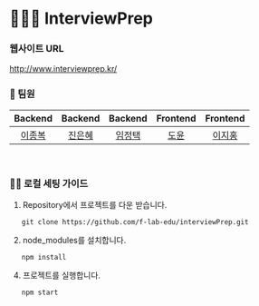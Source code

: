 # 🧑🏻‍💻 InterviewPrep

### 웹사이트 URL
http://www.interviewprep.kr/

### 👥  팀원
|                                         Backend                                          |                                         Backend                                          |                                         Backend                                          |                                       Frontend                                        |                                        Frontend                                         |
| :--------------------------------------------------------------------------------------: | :--------------------------------------------------------------------------------------: | :--------------------------------------------------------------------------------------: | :-----------------------------------------------------------------------------------: | :-------------------------------------------------------------------------------------: | 
| [이종복](https://github.com/LeeJongbokz) | [진은혜](https://github.com/Jineh) | [임정택](https://github.com/wjdxor) | [도윤](https://github.com/N3theri9N) | [이지홍](https://github.com/lee-ji-hong) |
<br>

### 🧚‍♀️ 로컬 세팅 가이드
1) Repository에서 프로젝트를 다운 받습니다.
```
   git clone https://github.com/f-lab-edu/interviewPrep.git
```

2) node_modules를 설치합니다.
```
   npm install
```
4) 프로젝트를 실행합니다.
```
   npm start
```

